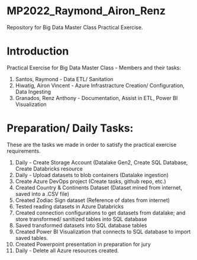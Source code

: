 # MP2022_Raymond_Airon_Renz
Repository for Big Data Master Class Practical Exercise.

# Introduction 
Practical Exercise for Big Data Master Class - Members and their tasks:
1. Santos, Raymond - Data ETL/ Sanitation
2. Hiwatig, Airon Vincent - Azure Infrastracture Creation/ Configuration, Data Ingesting
3. Granados, Renz Anthony - Documentation, Assist in ETL, Power BI Visualization

# Preparation/ Daily Tasks:
These are the tasks we made in order to satisfy the practical exercise requirements.
1. Daily - Create Storage Account (Datalake Gen2, Create SQL Database, Create Databricks resource
2. Daily - Upload datasets to blob containers (Datalake ingestion)
3. Create Azure DevOps project (Create tasks, github repo, etc.)
4. Created Country & Continents Dataset (Dataset mined from internet, saved into a .CSV file)
5. Created Zodiac Sign dataset (Reference of dates from internet)
6. Tested reading datasets in Azure Databricks
7. Created connection configurations to get datasets from datalake; and store transformed/ sanitized tables into SQL database
8. Saved transformed datasets into SQL database tables
9. Created Power BI Visualization that connects to SQL database to import saved tables.
10. Created Powerpoint presentation in preparation for jury
11. Daily - Delete all Azure resources created.